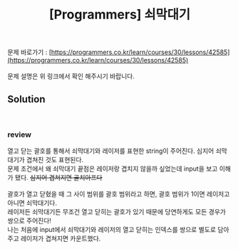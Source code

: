 ﻿---
toc: true
title:  "[Programmers] 쇠막대기"
last_modified_at:   2020-07-18
excerpt: "스택/큐"
categories: PS2020
image: "/images/p9.png"
sitemap :
  changefreq : weekly
  priority : 1.0
---
문제 바로가기 : [https://programmers.co.kr/learn/courses/30/lessons/42585](https://programmers.co.kr/learn/courses/30/lessons/42585)<br>
<br>
문제 설명은 위 링크에서 확인 해주시기 바랍니다.<br>

## Solution
<script src="https://gist.github.com/yooniversal/6a6dbb06f5107583e388bb34e80179d3.js"></script>
<br>

### review

열고 닫는 괄호를 통해서 쇠막대기와 레이저를 표현한 string이 주어진다. 심지어 쇠막대기가 겹쳐진 것도 표현된다.<br>
문제 조건에서 왜 쇠막대기 끝점은 레이저랑 겹치지 않을까 싶었는데 input을 보고 이해가 됐다. ~~심지어 겹쳐지면 골치아프다~~<br>
<br>
괄호가 열고 닫혔을 때 그 사이 범위를 괄호 범위라고 하면, 괄호 범위가 1이면 레이저고 아니면 쇠막대기다.<br>
레이저든 쇠막대기든 무조건 열고 닫히는 괄호가 있기 때문에 당연하게도 모든 경우가 쌍으로 주어진다!<br>
나는 처음에 input에서 쇠막대기와 레이저의 열고 닫히는 인덱스를 쌍으로 별도로 담아주고 레이저가 겹쳐지면 카운트했다.<br>

<script src="https://utteranc.es/client.js"
        repo="yooniversal/blog-comments"
        issue-term="pathname"
        theme="github-light"
        crossorigin="anonymous"
        async>
</script>

